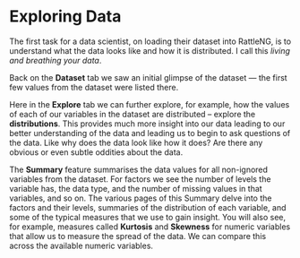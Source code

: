 # Exploring Data

The first task for a data scientist, on loading their dataset into
RattleNG, is to understand what the data looks like and how it is
distributed. I call this *living and breathing your data*.

Back on the **Dataset** tab we saw an initial glimpse of the dataset
&mdash; the first few values from the dataset were listed there.

Here in the **Explore** tab we can further explore, for example, how
the values of each of our variables in the dataset are distributed
&ndash; explore the **distributions**. This provides much more insight
into our data leading to our better understanding of the data and
leading us to begin to ask questions of the data. Like why does the
data look like how it does? Are there any obvious or even subtle
oddities about the data.

The **Summary** feature summarises the data values for all non-ignored
variables from the dataset. For factors we see the number of levels
the variable has, the data type, and the number of missing values in
that variables, and so on.  The various pages of this Summary delve
into the factors and their levels, summaries of the distribution of
each variable, and some of the typical measures that we use to gain
insight. You will also see, for example, measures called **Kurtosis**
and **Skewness** for numeric variables that allow us to measure the
spread of the data. We can compare this across the available numeric
variables.

> 
